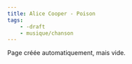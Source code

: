 ```yaml
---
title: Alice Cooper - Poison
tags:
    - -draft
    - musique/chanson
---
```


Page créée automatiquement, mais vide.
